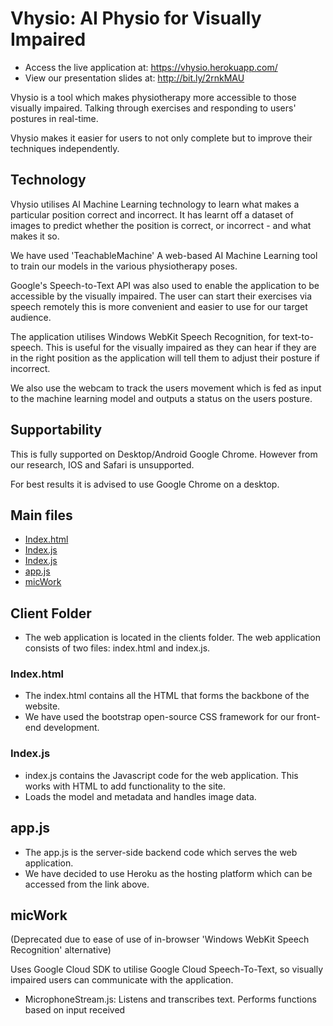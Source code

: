 # Vhysio: AI Physio for Visually Impaired
* Access the live application at: https://vhysio.herokuapp.com/
* View our presentation slides at: http://bit.ly/2rnkMAU

Vhysio is a tool which makes physiotherapy more accessible to those visually impaired. Talking through exercises and responding to users' postures in real-time. 

Vhysio makes it easier for users to not only complete but to improve their techniques independently.  


## Technology

Vhysio utilises AI Machine Learning technology to learn what makes a particular position correct and incorrect. It has learnt
off a dataset of images to predict whether the position is correct, or incorrect - and what makes it so.  

We have used 'TeachableMachine' A web-based AI Machine Learning tool to train our models in the various physiotherapy poses. 

Google's Speech-to-Text API was also used to enable the application to be accessible by the visually impaired. The user can start their exercises via speech remotely this is more convenient and easier to use for our target audience. 

The application utilises Windows WebKit Speech Recognition, for text-to-speech. This is useful for the visually impaired as they can hear if they are in the right position as the application will tell them to adjust their posture if incorrect.
 
We also use the webcam to track the users movement which is fed as input to the machine learning model and outputs a status on the users posture. 

## Supportability

This is fully supported on Desktop/Android Google Chrome. However from our research, IOS and Safari is unsupported. 

For best results it is advised to use Google Chrome on a desktop.

## Main files

* [Index.html](index.html) 
* [Index.js](index.js)
* [Index.js](index.js)
* [app.js](app.js)
* [micWork](micWork)

## Client Folder

* The web application is located in the clients folder. The web application consists of two files: index.html and index.js.

### Index.html

* The index.html contains all the HTML that forms the backbone of the website. 
* We have used the bootstrap open-source CSS framework for our front-end development.

### Index.js

* index.js contains the Javascript code for the web application. This works with HTML to add functionality to the site.
* Loads the model and metadata and handles image data.

## app.js

* The app.js is the server-side backend code which serves the web application. 
* We have decided to use Heroku as the hosting platform which can be accessed from the link above. 

## micWork 

(Deprecated due to ease of use of in-browser 'Windows WebKit Speech Recognition' alternative)

Uses Google Cloud SDK to utilise Google Cloud Speech-To-Text, so visually impaired users can communicate with the application.

* MicrophoneStream.js: Listens and transcribes text. Performs functions 
based on input received